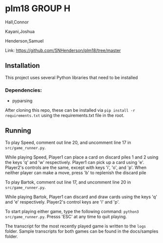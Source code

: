 # plm18 GROUP H

Hall,Connor

Kayani,Joshua

Henderson,Samuel

Link: https://github.com/SNHenderson/plm18/tree/master

## Installation

This project uses several Python libraries that need to be installed

### Dependencies:
- pyparsing

After cloning this repo, these can be installed via `pip install -r requirements.txt` using the requirements.txt file in the root.

## Running

To play Speed, comment out line 20, and uncomment line 17 in `src/game_runner.py`.

While playing Speed, Player1 can place a card on discard piles 1 and 2 using the keys 'q' and 'w' respectively. Player1 can pick up a card using 'e'. Player2's controls are the same, except with keys 'i', 'o', and 'p'. When neither player can make a move, press 'b' to replenish the discard pile

To play Bartok, comment out line 17, and uncomment line 20 in `src/game_runner.py`.

While playing Bartok, Player1 can discard and draw cards using the keys 'q' and 'e' respectively. Player2's control keys are 'i' and 'p'.

To start playing either game, type the following command: `python3 src/game_runner.py`. Presss 'ESC' at any time to quit playing.

The transcript for the most recently played game is written to the `logs` folder. Sample transcripts for both games can be found in the docs/samples folder.




